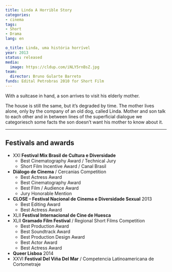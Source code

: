 ```yaml
---
title: Linda A Horrible Story
categories:
- cinema
tags:
- Short
- Drama
lang: en

o_title: Linda, uma história horrível
year: 2013
status: released
media:
  image: https://cldup.com/iNLY5rnBsZ.jpg
team:
  director: Bruno Gularte Barreto
funds: Edital Petrobras 2010 for Short Film
---
```


With a suitcase in hand, a son arrives to visit his elderly mother.

The house is still the same, but it’s degraded by time. The mother lives alone, only by the company of an old dog, called Linda. Mother and son talk to each other and in between lines of the superficial dialogue we categoriesch some facts the son doesn’t want his mother to know about it.

---

## Festivals and awards

* XXI **Festival Mix Brasil de Cultura e Diversidade**
  * Best Cinematography Award / Technical Jury
  * Short Film Incentive Award / Canal Brasil
* **Diálogo de Cinema** / Cercanias Competition
  * Best Actress Award
  * Best Cinematography Award
  * Best Film / Audience Award
  * Jury Honorable Mention
* **CLOSE – Festival Nacional de Cinema e Diversidade Sexual** 2013
  * Best Editing Award
  * Best Actress Award
* XLII **Festival Internacional de Cine de Huesca**
* XLII **Gramado Film Festival** / Regional Short Films Competition
  * Best Production Award
  * Best Soundtrack Award
  * Best Production Design Award
  * Best Actor Award
  * Best Actress Award
* **Queer Lisboa** 2014
* XXVI **Festival Del Viña Del Mar** / Competencia Latinoamericana de Cortometraje
